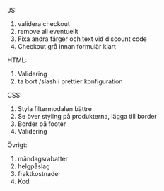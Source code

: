 JS: 

1. validera checkout
2. remove all eventuellt
3. Fixa andra färger och text vid discount code
4. Checkout grå innan formulär klart

HTML:

1. Validering
2. ta bort /slash i prettier konfiguration

CSS:

1. Styla filtermodalen bättre
2. Se över styling på produkterna, lägga till border
3. Border på footer
4. Validering

Övrigt:

1. måndagsrabatter
2. helgpåslag
3. fraktkostnader
4. Kod



